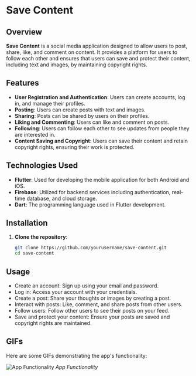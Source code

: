 # Save Content

## Overview

**Save Content** is a social media application designed to allow users to post, share, like, and comment on content. It provides a platform for users to follow each other and ensures that users can save and protect their content, including text and images, by maintaining copyright rights.

## Features

- **User Registration and Authentication**: Users can create accounts, log in, and manage their profiles.
- **Posting**: Users can create posts with text and images.
- **Sharing**: Posts can be shared by users on their profiles.
- **Liking and Commenting**: Users can like and comment on posts.
- **Following**: Users can follow each other to see updates from people they are interested in.
- **Content Saving and Copyright**: Users can save their content and retain copyright rights, ensuring their work is protected.

## Technologies Used

- **Flutter**: Used for developing the mobile application for both Android and iOS.
- **Firebase**: Utilized for backend services including authentication, real-time database, and cloud storage.
- **Dart**: The programming language used in Flutter development.

## Installation

1. **Clone the repository**:
   ```bash
   git clone https://github.com/yourusername/save-content.git
   cd save-content

## Usage

  - Create an account: Sign up using your email and password.
  - Log in: Access your account with your credentials.
  - Create a post: Share your thoughts or images by creating a post.
  - Interact with posts: Like, comment, and share posts from other users.
  - Follow users: Follow other users to see their posts on your feed.
  - Save and protect your content: Ensure your posts are saved and copyright rights are maintained.

## GIFs

Here are some GIFs demonstrating the app's functionality:

![App Functionality](assets/app.gif)
*App Functionality*
